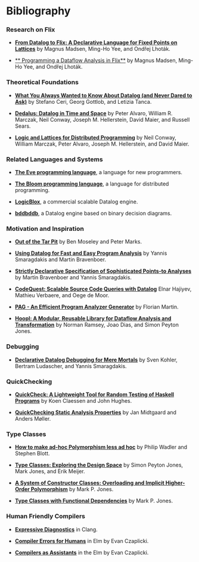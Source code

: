 # Bibliography

### Research on Flix

- [**From Datalog to Flix: A Declarative Language for Fixed Points on Lattices**](https://flix.github.io/pub/pldi2016/paper.pdf)
  by Magnus Madsen, Ming-Ho Yee, and Ondřej Lhoták.

- [** Programming a Dataflow Analysis in Flix**](https://flix.github.io/pub/tapas2016/abstract.pdf)
  by Magnus Madsen, Ming-Ho Yee, and Ondřej Lhoták.


### Theoretical Foundations

- [**What You Always Wanted to Know About Datalog (and Never Dared to Ask)**](http://ieeexplore.ieee.org/xpls/abs_all.jsp?arnumber=43410)
  by Stefano Ceri, Georg Gottlob, and Letizia Tanca.

- [**Dedalus: Datalog in Time and Space**](http://db.cs.berkeley.edu/papers/datalog2011-dedalus.pdf)
  by Peter Alvaro, William R. Marczak, Neil Conway, Joseph M. Hellerstein, David Maier, and Russell Sears.
  
- [**Logic and Lattices for Distributed Programming**](http://db.cs.berkeley.edu/papers/UCB-lattice-tr.pdf)
  by Neil Conway, William Marczak, Peter Alvaro, Joseph M. Hellerstein, and David Maier.

### Related Languages and Systems

- [**The Eve programming language**](https://github.com/witheve/Eve), a language for new programmers.

- [**The Bloom programming language**](http://bloom-lang.net/), a language for distributed programming.
  
- [**LogicBlox**](http://www.logicblox.com/), a commercial scalable Datalog engine.

- [**bddbddb**](http://bddbddb.sourceforge.net/), a Datalog engine based on binary decision diagrams.

### Motivation and Inspiration

- [**Out of the Tar Pit**](http://www.shaffner.us/cs/papers/tarpit.pdf) 
  by Ben Moseley and Peter Marks.

- [**Using Datalog for Fast and Easy Program Analysis**](http://dl.acm.org/citation.cfm?id=2185939)
  by Yannis Smaragdakis and Martin Bravenboer.
  
- [**Strictly Declarative Specification of Sophisticated Points-to Analyses**](http://dl.acm.org/citation.cfm?id=1640108)
  by Martin Bravenboer and Yannis Smaragdakis.
  
- [**CodeQuest: Scalable Source Code Queries with Datalog**](http://link.springer.com/chapter/10.1007/11785477_2)
  Elnar Hajiyev, Mathieu Verbaere, and Oege de Moor.

- [**PAG - An Efficient Program Analyzer Generator**](http://link.springer.com/article/10.1007/s100090050017)
  by Florian Martin.

- [**Hoopl: A Modular, Reusable Library for Dataflow Analysis and Transformation**](http://dl.acm.org/citation.cfm?id=1863539)
  by Norman Ramsey, Joao Dias, and Simon Peyton Jones.

### Debugging

- [**Declarative Datalog Debugging for Mere Mortals**](https://yanniss.github.io/DeclarativeDebugging.pdf)
  by Sven Kohler, Bertram Ludascher, and Yannis Smaragdakis.

### QuickChecking
  
- [**QuickCheck: A Lightweight Tool for Random Testing of Haskell Programs**](http://www.cs.tufts.edu/~nr/cs257/archive/john-hughes/quick.pdf)
  by Koen Claessen and John Hughes.
  
- [**QuickChecking Static Analysis Properties**](http://cs.au.dk/~amoeller/papers/lcheck/paper.pdf)
  by Jan Midtgaard and Anders Møller.
  
### Type Classes

- [**How to make ad-hoc Polymorphism less ad hoc**](http://dl.acm.org/citation.cfm?id=75283)
  by Philip Wadler and Stephen Blott.

- [**Type Classes: Exploring the Design Space**](http://research.microsoft.com/apps/pubs/default.aspx?id=67019)
  by Simon Peyton Jones, Mark Jones, and Erik Meijer.

- [**A System of Constructor Classes: Overloading and Implicit Higher-Order Polymorphism**](http://journals.cambridge.org/action/displayAbstract?fromPage=online&aid=1349700&fileId=S0956796800001210)
  by Mark P. Jones.

- [**Type Classes with Functional Dependencies**](http://link.springer.com/chapter/10.1007/3-540-46425-5_15)
  by Mark P. Jones.
  
### Human Friendly Compilers

- [**Expressive Diagnostics**](http://clang.llvm.org/diagnostics.html) in Clang.

- [**Compiler Errors for Humans**](http://elm-lang.org/blog/compiler-errors-for-humans) in Elm by Evan Czaplicki.

- [**Compilers as Assistants**](http://elm-lang.org/blog/compilers-as-assistants) in the Elm by Evan Czaplicki.
